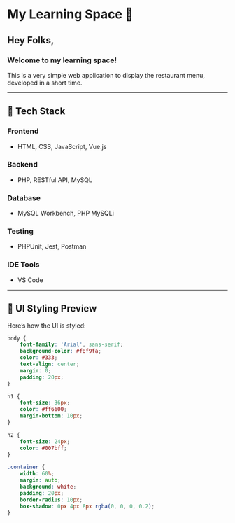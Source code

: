 # My Learning Space 🚀

## Hey Folks,  
### Welcome to my learning space!  

This is a very simple web application to display the restaurant menu, developed in a short time.  

---

## **📌 Tech Stack**

### **Frontend**
- HTML, CSS, JavaScript, Vue.js  

### **Backend**
- PHP, RESTful API, MySQL  

### **Database**
- MySQL Workbench, PHP MySQLi  

### **Testing**
- PHPUnit, Jest, Postman  

### **IDE Tools**
- VS Code  

---

## **🎨 UI Styling Preview**
Here’s how the UI is styled:
```css
body {
    font-family: 'Arial', sans-serif;
    background-color: #f8f9fa;
    color: #333;
    text-align: center;
    margin: 0;
    padding: 20px;
}

h1 {
    font-size: 36px;
    color: #ff6600;
    margin-bottom: 10px;
}

h2 {
    font-size: 24px;
    color: #007bff;
}

.container {
    width: 60%;
    margin: auto;
    background: white;
    padding: 20px;
    border-radius: 10px;
    box-shadow: 0px 4px 8px rgba(0, 0, 0, 0.2);
}
